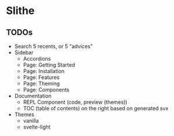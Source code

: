 # Slithe

## TODOs

- Search 5 recents, or 5 "advices"
- Sidebar
  - Accordions
  - Page: Getting Started
  - Page: Installation
  - Page: Features
  - Page: Theming
  - Page: Components
- Documentation
  - REPL Component (code, preview (themes))
  - TOC (table of contents) on the right based on generated svx
- Themes
  - vanilla
  - svelte-light
